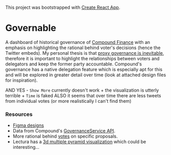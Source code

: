 This project was bootstrapped with [Create React App](https://github.com/facebook/create-react-app).

# Governable

A dashboard of historical governance of [Compound Finance](compound.finance) with an emphasis on highlighting the rational behind voter's decisions (hence the Twitter embeds). My personal thesis is that [proxy governance is inevitable](https://medium.com/@lsquaredleland/centralized-governance-is-inevitable-3017edeed65e), therefore it is important to highlight the relationships between voters and delegators and keep the former party accountable. Compound's governance has a native delegation feature which is especially apt for this and will be explored in greater detail over time (look at attached design files for inspiration).

AND YES - `Show More` currently doesn't work + the visualization is utterly terrible + `Time` is faked
ALSO it seems that over time there are less tweets from individual votes (or more realistically I can't find them)


### Resources
* [Figma designs](https://www.figma.com/file/dZ2hzf5dfKM7KffR6PU7Ff/Compound-Finance?node-id=0%3A1)
* Data from Compound's [GovernanceService API](https://compound.finance/docs/api#GovernanceService).
* More rational behind [votes](https://compound.comradery.io/?channel=923) on specific proposals.
* Lectura has a [3d multiple pyramid visualization](https://www.behance.net/gallery/14264353/Selling-at-Sundance) which could be interesting...
